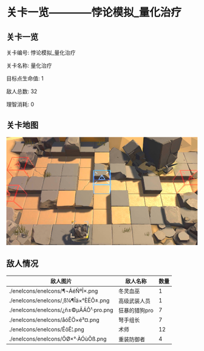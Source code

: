# 关卡一览————悖论模拟_量化治疗


## 关卡一览

关卡编号: 悖论模拟_量化治疗

关卡名称: 量化治疗

目标点生命值: 1

敌人总数: 32

理智消耗: 0


## 关卡地图
![悖论模拟_量化治疗](./oprMap/悖论模拟_量化治疗.png)

## 敌人情况

| 敌人图片 | 敌人名称 | 数量  |
|---------|-----|-----|
| ./eneIcons/eneIcons/¶¬ÁéÑªÎ×.png| 冬灵血巫  |   1  |
| ./eneIcons/eneIcons/¸ß¼¶Îä×°ÈËÔ±.png| 高级武装人员  |   1  |
| ./eneIcons/eneIcons/¿ñ±©µÄÁÔ¹·pro.png| 狂暴的猎狗pro  |   7  |
| ./eneIcons/eneIcons/åóÊÖ×é³¤.png| 弩手组长  |   7  |
| ./eneIcons/eneIcons/ÊõÊ¦.png| 术师  |   12  |
| ./eneIcons/eneIcons/ÖØ×°·ÀÓùÕß.png| 重装防御者  |   4  |
